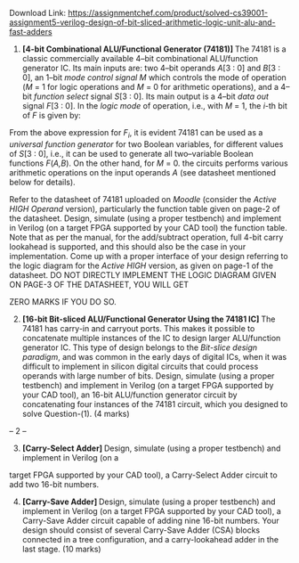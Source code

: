 Download Link: https://assignmentchef.com/product/solved-cs39001-assignment5-verilog-design-of-bit-sliced-arithmetic-logic-unit-alu-and-fast-adders
<br>



<ol>

 <li><strong>[4-bit Combinational ALU/Functional Generator (74181)] </strong>The 74181 is a classic commercially available 4–bit combinational ALU/function generator IC. Its main inputs are: two 4–bit operands <em>A</em>[3 : 0] and <em>B</em>[3 : 0], an 1–bit <em>mode control signal M </em>which controls the mode of operation (<em>M </em>= 1 for logic operations and <em>M </em>= 0 for arithmetic operations), and a 4–bit <em>function select </em>signal <em>S</em>[3 : 0]. Its main output is a 4–bit <em>data out </em>signal <em>F</em>[3 : 0]. In the <em>logic mode </em>of operation, i.e., with <em>M </em>= 1, the <em>i</em>-th bit of <em>F </em>is given by:</li>

</ol>

From the above expression for <em>F<sub>i</sub></em>, it is evident 74181 can be used as a <em>universal function generator </em>for two Boolean variables, for different values of <em>S</em>[3 : 0], i.e., it can be used to generate all two–variable Boolean functions <em>F</em>(<em>A,B</em>). On the other hand, for <em>M </em>= 0. the circuits performs various arithmetic operations on the input operands <em>A </em>(see datasheet mentioned below for details).

Refer to the datasheet of 74181 uploaded on <em>Moodle </em>(consider the <em>Active HIGH Operand </em>version), particularly the function table given on page-2 of the datasheet. Design, simulate (using a proper testbench) and implement in Verilog (on a target FPGA supported by your CAD tool) the function table. Note that as per the manual, for the add/subtract operation, full 4-bit carry lookahead is supported, and this should also be the case in your implementation. Come up with a proper interface of your design referring to the logic diagram for the <em>Active HIGH </em>version, as given on page-1 of the datasheet. DO NOT DIRECTLY IMPLEMENT THE LOGIC DIAGRAM GIVEN ON PAGE-3 OF THE DATASHEET, YOU WILL GET

ZERO MARKS IF YOU DO SO.

<ol start="2">

 <li><strong>[16-bit Bit-sliced ALU/Functional Generator Using the 74181 IC] </strong>The 74181 has carry-in and carryout ports. This makes it possible to concatenate multiple instances of the IC to design larger ALU/function generator IC. This type of design belongs to the <em>Bit-slice design paradigm</em>, and was common in the early days of digital ICs, when it was difficult to implement in silicon digital circuits that could process operands with large number of bits. Design, simulate (using a proper testbench) and implement in Verilog (on a target FPGA supported by your CAD tool), an 16-bit ALU/function generator circuit by concatenating four instances of the 74181 circuit, which you designed to solve Question-(1). (4 marks)</li>

</ol>

– 2 –

<ol start="3">

 <li><strong>[Carry-Select Adder] </strong>Design, simulate (using a proper testbench) and implement in Verilog (on a</li>

</ol>

target FPGA supported by your CAD tool), a Carry-Select Adder circuit to add two 16-bit numbers.

<ol start="4">

 <li><strong>[Carry-Save Adder] </strong>Design, simulate (using a proper testbench) and implement in Verilog (on a target FPGA supported by your CAD tool), a Carry-Save Adder circuit capable of adding nine 16-bit numbers. Your design should consist of several Carry-Save Adder (CSA) blocks connected in a tree configuration, and a carry-lookahead adder in the last stage. (10 marks)</li>

</ol>